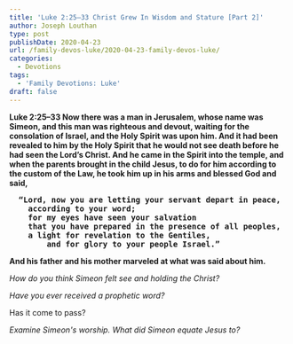 ```yaml
---
title: 'Luke 2:25–33 Christ Grew In Wisdom and Stature [Part 2]'
author: Joseph Louthan
type: post
publishDate: 2020-04-23
url: /family-devos-luke/2020-04-23-family-devos-luke/
categories:
  - Devotions
tags:
  - 'Family Devotions: Luke'
draft: false
---
```


**Luke 2:25–33 Now there was a man in Jerusalem, whose name was Simeon, and this man was righteous and devout, waiting for the consolation of Israel, and the Holy Spirit was upon him. And it had been revealed to him by the Holy Spirit that he would not see death before he had seen the Lord’s Christ. And he came in the Spirit into the temple, and when the parents brought in the child Jesus, to do for him according to the custom of the Law, he took him up in his arms and blessed God and said,** 

<pre><b>  “Lord, now you are letting your servant depart in peace, 
  	according to your word; 
  	for my eyes have seen your salvation 
  	that you have prepared in the presence of all peoples, 
  	a light for revelation to the Gentiles, 
  		and for glory to your people Israel.” </b></pre>

**And his father and his mother marveled at what was said about him.**

*How do you think Simeon felt see and holding the Christ?*

*Have you ever received a prophetic word?*

Has it come to pass?

*Examine Simeon's worship. What did Simeon equate Jesus to?*